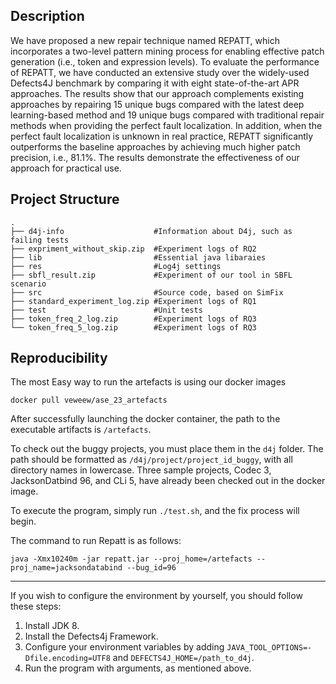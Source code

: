 ## Description

We have proposed a new repair technique named REPATT, which incorporates a two-level pattern mining process for enabling effective patch generation (i.e., token and expression levels). To evaluate the performance of REPATT, we have conducted an extensive study over the widely-used Defects4J benchmark by comparing it with eight state-of-the-art APR approaches. The results show that our approach complements existing approaches by repairing 15 unique bugs compared with the latest deep learning-based method and 19 unique bugs compared with traditional repair methods when providing the perfect fault localization. In addition, when the perfect fault localization is unknown in real practice, REPATT significantly outperforms the baseline approaches by achieving much higher patch precision, i.e., 81.1%. The results demonstrate the effectiveness of our approach for practical use.

## Project Structure

```
.
├── d4j-info                    #Information about D4j, such as failing tests 
├── expriment_without_skip.zip  #Experiment logs of RQ2
├── lib                         #Essential java libaraies 
├── res                         #Log4j settings
├── sbfl_result.zip             #Experiment of our tool in SBFL scenario
├── src                         #Source code, based on SimFix
├── standard_experiment_log.zip #Experiment logs of RQ1
├── test                        #Unit tests
├── token_freq_2_log.zip        #Experiment logs of RQ3
└── token_freq_5_log.zip        #Experiment logs of RQ3 
```



## Reproducibility

The most Easy way to run the artefacts is using our docker images

`docker pull veweew/ase_23_artefacts`

After successfully launching the docker container, the path to the executable artifacts is `/artefacts`.

To check out the buggy projects, you must place them in the `d4j` folder. The path should be formatted as `/d4j/project/project_id_buggy`, with all directory names in lowercase. Three sample projects, Codec 3, JacksonDatbind 96, and CLi 5, have already been checked out in the docker image.

To execute the program, simply run `./test.sh`, and the fix process will begin.

The command to run Repatt is as follows:

```
java -Xmx10240m -jar repatt.jar --proj_home=/artefacts --proj_name=jacksondatabind --bug_id=96
```

------

If you wish to configure the environment by yourself, you should follow these steps:

1. Install JDK 8.
2. Install the Defects4j Framework.
3. Configure your environment variables by adding `JAVA_TOOL_OPTIONS=-Dfile.encoding=UTF8` and `DEFECTS4J_HOME=/path_to_d4j`.
4. Run the program with arguments, as mentioned above.
